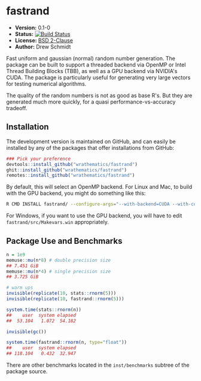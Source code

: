 # fastrand

* **Version:** 0.1-0
* **Status:** [![Build Status](https://travis-ci.org/wrathematics/fastrand.png)](https://travis-ci.org/wrathematics/fastrand)
* **License:** [BSD 2-Clause](http://opensource.org/licenses/BSD-2-Clause)
* **Author:** Drew Schmidt


Fast uniform and gaussian (normal) random number generation.  The package can be built to support a threaded backend via OpenMP or Intel Thread Building Blocks (TBB), as well as a GPU backend via NVIDIA's CUDA.  The package is particularly useful for generating very large vectors for testing numerical algorithms.

The quality of the random numbers is not as good as base R's.  But they are generated much more quickly, for a quasi performance-vs-accuracy tradeoff.



## Installation

<!-- To install the R package, run:

```r
install.package("fastrand")
``` -->

The development version is maintained on GitHub, and can easily be installed by any of the packages that offer installations from GitHub:

```r
### Pick your preference
devtools::install_github("wrathematics/fastrand")
ghit::install_github("wrathematics/fastrand")
remotes::install_github("wrathematics/fastrand")
```

By default, this will select an OpenMP backend.  For Linux and Mac, to build with the GPU backend, you might do something like this:

```bash
R CMD INSTALL fastrand/ --configure-args="--with-backend=CUDA --with-cuda-home=/path/to/cuda/"
```

For Windows, if you want to use the GPU backend, you will have to edit `fastrand/src/Makevars.win` appropriately.



## Package Use and Benchmarks

```r
n = 1e9
memuse::mu(n*8) # double precision size
## 7.451 GiB
memuse::mu(n*4) # single precision size
## 3.725 GiB

# warm ups
invisible(replicate(10, stats::rnorm(5)))
invisible(replicate(10, fastrand::rnorm(5)))

system.time(stats::rnorm(n))
##    user  system elapsed 
##  53.104   1.072  54.182

invisible(gc())

system.time(fastrand::rnorm(n, type="float"))
##    user  system elapsed 
## 118.104   0.432  32.947 
```

There are other benchmarks located in the `inst/benchmarks` subtree of the package source.